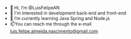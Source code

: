 - 👋 Hi, I’m @LuisFelipeAN
- 👀 I'm interested in development back-end and front-end 
- 🌱 I’m currently learning Java Spring and Node.js
- 📫You can reach me through the e-mail <luis.felipe.almeida.nascimento@gmail.com>

<!---
LuisFelipeAN/LuisFelipeAN is a ✨ special ✨ repository because its `README.md` (this file) appears on your GitHub profile.
You can click the Preview link to take a look at your changes.
--->
